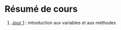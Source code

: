# Résumé de cours
1) [Jour 1](https://github.com/gaeVG/js-digitous/blob/main/j-one-variables-et-methodes.md) : introduction aux variables et aux méthodes

